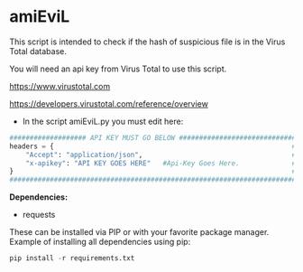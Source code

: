 # amiEviL

This script is intended to check if the hash of suspicious file is in the Virus Total database.

You will need an api key from Virus Total to use this script. 

https://www.virustotal.com 

https://developers.virustotal.com/reference/overview

* In the script amiEviL.py you must edit here:
``` python 
################### API KEY MUST GO BELOW #############################
headers = {                                                           #
    "Accept": "application/json",                                     #
    "x-apikey": "API KEY GOES HERE"   #Api-Key Goes Here.             # 
}                                                                     #
#######################################################################
```
**Dependencies:**
* requests

These can be installed via PIP or with your favorite package manager.
Example of installing all dependencies using pip:
```python
pip install -r requirements.txt
```
